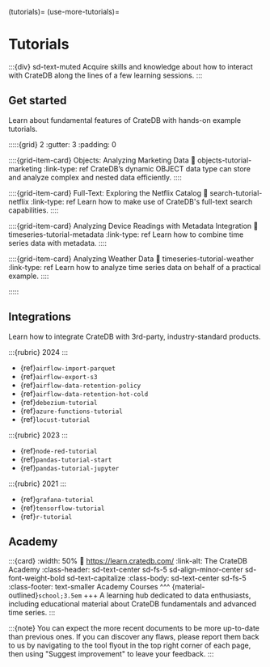 (tutorials)=
(use-more-tutorials)=

# Tutorials

:::{div} sd-text-muted
Acquire skills and knowledge about how to interact with CrateDB along
the lines of a few learning sessions.
:::


## Get started

Learn about fundamental features of CrateDB with hands-on example tutorials.

:::::{grid} 2
:gutter: 3
:padding: 0

::::{grid-item-card} Objects: Analyzing Marketing Data
:link: objects-tutorial-marketing
:link-type: ref
CrateDB’s dynamic OBJECT data type can store and analyze complex and nested data efficiently.
::::

::::{grid-item-card} Full-Text: Exploring the Netflix Catalog
:link: search-tutorial-netflix
:link-type: ref
Learn how to make use of CrateDB's full-text search capabilities.
::::

::::{grid-item-card} Analyzing Device Readings with Metadata Integration
:link: timeseries-tutorial-metadata
:link-type: ref
Learn how to combine time series data with metadata.
::::

::::{grid-item-card} Analyzing Weather Data
:link: timeseries-tutorial-weather
:link-type: ref
Learn how to analyze time series data on behalf of a practical example.
::::

:::::


## Integrations

Learn how to integrate CrateDB with 3rd-party, industry-standard products.

:::{rubric} 2024
:::
- {ref}`airflow-import-parquet`
- {ref}`airflow-export-s3`
- {ref}`airflow-data-retention-policy`
- {ref}`airflow-data-retention-hot-cold`
- {ref}`debezium-tutorial`
- {ref}`azure-functions-tutorial`
- {ref}`locust-tutorial`

:::{rubric} 2023
:::
- {ref}`node-red-tutorial`
- {ref}`pandas-tutorial-start`
- {ref}`pandas-tutorial-jupyter`

:::{rubric} 2021
:::
- {ref}`grafana-tutorial`
- {ref}`tensorflow-tutorial`
- {ref}`r-tutorial`


## Academy

:::{card}
:width: 50%
:link: https://learn.cratedb.com/
:link-alt: The CrateDB Academy
:class-header: sd-text-center sd-fs-5 sd-align-minor-center sd-font-weight-bold sd-text-capitalize
:class-body: sd-text-center sd-fs-5
:class-footer: text-smaller
Academy Courses
^^^
{material-outlined}`school;3.5em`
+++
A learning hub dedicated to data enthusiasts, including educational material
about CrateDB fundamentals and advanced time series.
:::


:::{note}
You can expect the more recent documents to be more up-to-date than previous
ones. If you can discover any flaws, please report them back to us by
navigating to the tool flyout in the top right corner of each page,
then using "Suggest improvement" to leave your feedback.
:::
